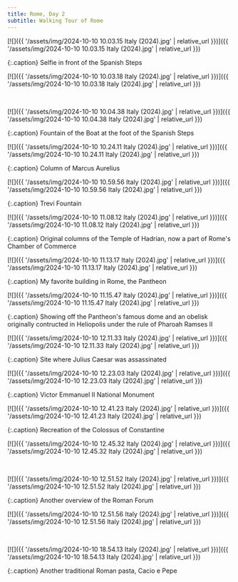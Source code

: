 ```yaml
---
title: Rome, Day 2
subtitle: Walking Tour of Rome
---
```


[![]({{ '/assets/img/2024-10-10 10.03.15 Italy (2024).jpg' | relative_url }})]({{ '/assets/img/2024-10-10 10.03.15 Italy (2024).jpg' | relative_url }})

{:.caption}
Selfie in front of the Spanish Steps

[![]({{ '/assets/img/2024-10-10 10.03.18 Italy (2024).jpg' | relative_url }})]({{ '/assets/img/2024-10-10 10.03.18 Italy (2024).jpg' | relative_url }})

<br>

[![]({{ '/assets/img/2024-10-10 10.04.38 Italy (2024).jpg' | relative_url }})]({{ '/assets/img/2024-10-10 10.04.38 Italy (2024).jpg' | relative_url }})

{:.caption}
Fountain of the Boat at the foot of the Spanish Steps

[![]({{ '/assets/img/2024-10-10 10.24.11 Italy (2024).jpg' | relative_url }})]({{ '/assets/img/2024-10-10 10.24.11 Italy (2024).jpg' | relative_url }})

{:.caption}
Column of Marcus Aurelius

[![]({{ '/assets/img/2024-10-10 10.59.56 Italy (2024).jpg' | relative_url }})]({{ '/assets/img/2024-10-10 10.59.56 Italy (2024).jpg' | relative_url }})

{:.caption}
Trevi Fountain

[![]({{ '/assets/img/2024-10-10 11.08.12 Italy (2024).jpg' | relative_url }})]({{ '/assets/img/2024-10-10 11.08.12 Italy (2024).jpg' | relative_url }})

{:.caption}
Original columns of the Temple of Hadrian, now a part of Rome's Chamber of Commerce

[![]({{ '/assets/img/2024-10-10 11.13.17 Italy (2024).jpg' | relative_url }})]({{ '/assets/img/2024-10-10 11.13.17 Italy (2024).jpg' | relative_url }})

{:.caption}
My favorite building in Rome, the Pantheon

[![]({{ '/assets/img/2024-10-10 11.15.47 Italy (2024).jpg' | relative_url }})]({{ '/assets/img/2024-10-10 11.15.47 Italy (2024).jpg' | relative_url }})

{:.caption}
Showing off the Pantheon's famous dome and an obelisk originally contructed in Heliopolis under the rule of Pharoah Ramses II

[![]({{ '/assets/img/2024-10-10 12.11.33 Italy (2024).jpg' | relative_url }})]({{ '/assets/img/2024-10-10 12.11.33 Italy (2024).jpg' | relative_url }})

{:.caption}
Site where Julius Caesar was assassinated

[![]({{ '/assets/img/2024-10-10 12.23.03 Italy (2024).jpg' | relative_url }})]({{ '/assets/img/2024-10-10 12.23.03 Italy (2024).jpg' | relative_url }})

{:.caption}
Victor Emmanuel II National Monument

[![]({{ '/assets/img/2024-10-10 12.41.23 Italy (2024).jpg' | relative_url }})]({{ '/assets/img/2024-10-10 12.41.23 Italy (2024).jpg' | relative_url }})

{:.caption}
Recreation of the Colossus of Constantine

[![]({{ '/assets/img/2024-10-10 12.45.32 Italy (2024).jpg' | relative_url }})]({{ '/assets/img/2024-10-10 12.45.32 Italy (2024).jpg' | relative_url }})

<br>

[![]({{ '/assets/img/2024-10-10 12.51.52 Italy (2024).jpg' | relative_url }})]({{ '/assets/img/2024-10-10 12.51.52 Italy (2024).jpg' | relative_url }})

{:.caption}
Another overview of the Roman Forum

[![]({{ '/assets/img/2024-10-10 12.51.56 Italy (2024).jpg' | relative_url }})]({{ '/assets/img/2024-10-10 12.51.56 Italy (2024).jpg' | relative_url }})

<br>

[![]({{ '/assets/img/2024-10-10 18.54.13 Italy (2024).jpg' | relative_url }})]({{ '/assets/img/2024-10-10 18.54.13 Italy (2024).jpg' | relative_url }})

{:.caption}
Another traditional Roman pasta, Cacio e Pepe
